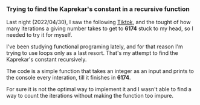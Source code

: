 ### Trying to find the Kaprekar's constant in a recursive function

Last night (2022/04/30), I saw the following [Tiktok](https://www.tiktok.com/@mathletters/video/7091783499430153518?_t=8RuQirZ2XjR&_r=1), and the tought of how many iterations a giving number takes to get to **6174** stuck to my head, so I needed to try it for myself.

I've been studying functional programing lately, and for that reason I'm trying to use loops only as a last resort. That's my attempt to find the Kaprekar's constant recursively.

The code is a simple function that takes an integer as an input and prints to the console every interation, till it finishes in **6174**.

For sure it is not the optimal way to implement it and I wasn't able to find a way to count the iterations without making the function too impure.
